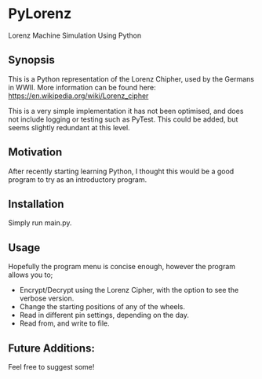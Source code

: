 # PyLorenz
Lorenz Machine Simulation Using Python

## Synopsis

This is a Python representation of the Lorenz Chipher, used by the Germans in WWII.
More information can be found here: https://en.wikipedia.org/wiki/Lorenz_cipher

This is a very simple implementation it has not been optimised, and does not include logging or testing such as PyTest.
This could be added, but seems slightly redundant at this level.

## Motivation

After recently starting learning Python, I thought this would be a good program to try as an introductory program.

## Installation

Simply run main.py.

## Usage

Hopefully the program menu is concise enough, however the program allows you to;
* Encrypt/Decrypt using the Lorenz Cipher, with the option to see the verbose version.
* Change the starting positions of any of the wheels.
* Read in different pin settings, depending on the day.
* Read from, and write to file.

## Future Additions:
Feel free to suggest some!



